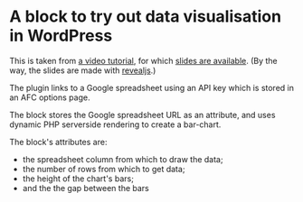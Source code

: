 # A block to try out data visualisation in WordPress

This is taken from [a video tutorial](https://www.youtube.com/watch?v=DzN5Wqtq5h8), for which [slides are available](https://talks.jhalabi.com/datavis/#/10). (By the way, the slides are made with [revealjs](https://revealjs.com/).)

The plugin links to a Google spreadsheet using an API key which is stored in an AFC options page.

The block stores the Google spreadsheet URL as an attribute, and uses dynamic PHP serverside rendering to create a bar-chart.

The block's attributes are:

- the spreadsheet column from which to draw the data;
- the number of rows from which to get data;
- the height of the chart's bars;
- and the the gap between the bars
